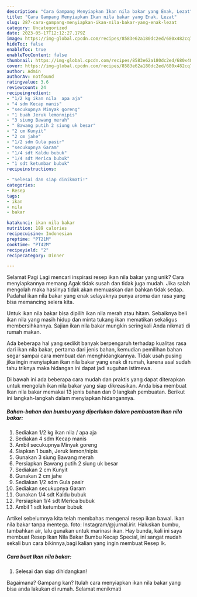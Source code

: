 ```yaml
---
description: "Cara Gampang Menyiapkan Ikan nila bakar yang Enak, Lezat"
title: "Cara Gampang Menyiapkan Ikan nila bakar yang Enak, Lezat"
slug: 287-cara-gampang-menyiapkan-ikan-nila-bakar-yang-enak-lezat
category: Uncategorized
date: 2023-05-17T12:12:27.179Z
image: https://img-global.cpcdn.com/recipes/8583e62a180dc2ed/680x482cq70/ikan-nila-bakar-foto-resep-utama.jpg
hideToc: false
enableToc: true
enableTocContent: false
thumbnail: https://img-global.cpcdn.com/recipes/8583e62a180dc2ed/680x482cq70/ikan-nila-bakar-foto-resep-utama.jpg
cover: https://img-global.cpcdn.com/recipes/8583e62a180dc2ed/680x482cq70/ikan-nila-bakar-foto-resep-utama.jpg
author: Admin
authorAv: notfound
ratingvalue: 3.6
reviewcount: 24
recipeingredient:
- "1/2 kg ikan nila  apa aja"
- "4 sdm Kecap manis"
- "secukupnya Minyak goreng"
- "1 buah Jeruk lemonnipis"
- "3 siung Bawang merah"
- " Bawang putih 2 siung uk besar"
- "2 cm Kunyit"
- "2 cm jahe"
- "1/2 sdm Gula pasir"
- "secukupnya Garam"
- "1/4 sdt Kaldu bubuk"
- "1/4 sdt Merica bubuk"
- "1 sdt ketumbar bubuk"
recipeinstructions:

- "Selesai dan siap dinikmati!"
categories:
- Resep
tags:
- ikan
- nila
- bakar

katakunci: ikan nila bakar 
nutrition: 189 calories
recipecuisine: Indonesian
preptime: "PT21M"
cooktime: "PT42M"
recipeyield: "2"
recipecategory: Dinner

---
```



Selamat Pagi Lagi mencari inspirasi resep ikan nila bakar yang unik? Cara menyiapkannya memang Agak tidak susah dan tidak juga mudah. Jika salah mengolah maka hasilnya tidak akan memuaskan dan bahkan tidak sedap. Padahal ikan nila bakar yang enak selayaknya punya aroma dan rasa yang bisa memancing selera kita.


Untuk ikan nila bakar bisa dipilih ikan nila merah atau hitam. Sebaiknya beli ikan nila yang masih hidup dan minta tukang ikan mematikan sekaligus membersihkannya. Sajian ikan nila bakar mungkin seringkali Anda nikmati di rumah makan.

Ada beberapa hal yang sedikit banyak berpengaruh terhadap kualitas rasa dari ikan nila bakar, pertama dari jenis bahan, kemudian pemilihan bahan segar sampai cara membuat dan menghidangkannya. Tidak usah pusing jika ingin menyiapkan ikan nila bakar yang enak di rumah, karena asal sudah tahu triknya maka hidangan ini dapat jadi suguhan istimewa.


Di bawah ini ada beberapa cara mudah dan praktis yang dapat diterapkan untuk mengolah ikan nila bakar yang siap dikreasikan. Anda bisa membuat Ikan nila bakar memakai 13 jenis bahan dan 0 langkah pembuatan. Berikut ini langkah-langkah dalam menyiapkan hidangannya.

<!--inarticleads1-->

##### Bahan-bahan dan bumbu yang diperlukan dalam pembuatan Ikan nila bakar:

1. Sediakan 1/2 kg ikan nila / apa aja
1. Sediakan 4 sdm Kecap manis
1. Ambil secukupnya Minyak goreng
1. Siapkan 1 buah, Jeruk lemon/nipis
1. Gunakan 3 siung Bawang merah
1. Persiapkan  Bawang putih 2 siung uk besar
1. Sediakan 2 cm Kunyit
1. Gunakan 2 cm jahe
1. Sediakan 1/2 sdm Gula pasir
1. Sediakan secukupnya Garam
1. Gunakan 1/4 sdt Kaldu bubuk
1. Persiapkan 1/4 sdt Merica bubuk
1. Ambil 1 sdt ketumbar bubuk


Artikel sebelumnya kita telah membahas mengenai resep ikan bawal. Ikan nila bakar tanpa mentega. foto: Instagram/@jurnal.irir. Haluskan bumbu, tambahkan air, lalu gunakan untuk marinasi ikan. Hay bunda, kali ini saya membuat Resep Ikan Nila Bakar Bumbu Kecap Special, ini sangat mudah sekali bun cara bikinnya,bagi kalian yang ingin membuat Resep Ik. 

<!--inarticleads2-->

##### Cara buat Ikan nila bakar:


1. Selesai dan siap dihidangkan!



Bagaimana? Gampang kan? Itulah cara menyiapkan ikan nila bakar yang bisa anda lakukan di rumah. Selamat menikmati
